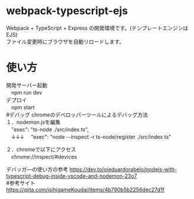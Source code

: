 # webpack-typescript-ejs
Webpack + TypeScript + Express の開発環境です。(テンプレートエンジンはEJS)  
ファイル変更時にブラウザを自動リロードします。
# 使い方
開発サーバー起動  
　npm run dev  
デプロイ  
　npm start  
#デバッグ
chromeのデベロッパーツールによるデバッグ方法  
１．nodemon.jsを編集  
　"exec": "ts-node ./src/index.ts",  
　↓↓↓
　"exec": "node --inspect -r ts-node/register ./src/index.ts"  
  
２．chromeで以下にアクセス  
　chrome://inspect/#devices  
  
デバッガ―の使い方の参考 
  https://dev.to/oieduardorabelo/nodejs-with-typescript-debug-inside-vscode-and-nodemon-23o7  
#参考サイト  
https://qiita.com/isihigameKoudai/items/4b790b5b2256dec27d1f
